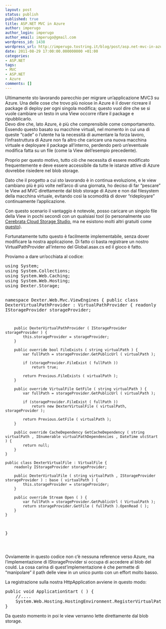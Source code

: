 ```yaml
---
layout: post
status: publish
published: true
title: ASP.NET MVC in Azure
author: imperugo
author_login: imperugo
author_email: imperugo@gmail.com
wordpress_id: 1438
wordpress_url: http://imperugo.tostring.it/blog/post/asp.net-mvc-in-azure/
date: 2011-08-29 17:00:00.000000000 +01:00
categories:
- ASP.NET
tags:
- MVC
- ASP.NET
- Azure
comments: []
---
```

<p>Ultimamente sto lavorando parecchio per migrare un’applicazione MVC3 su Azure. Una delle cose che trovo più noiose in Azure è il dover ricreare il package di deploy per ogni singola modifica; questo vuol dire che se si vuole cambiare un testo in una View occorre rifare il package e ripubblicarlo.   <br />Devo dire che, lato Azure, è più che comprensibile come comportamento. Essendo questo basato su macchine virtuali, nel momento in cui una di queste “cade” o l’utente ha la necessità di aumentare la forza lavoro, l’infrastruttura di Azure non fa altro che caricare una nuova macchina virtuale e deployare il package all’interno, perdendo però un’eventuale modifica fatta su un file (come la View dell’esempio precedente).</p>  <p>Proprio per questo motivo, tutto ciò che necessita di essere modificato frequentemente e deve essere accessibile da tutte le istanze attive di Azure dovrebbe risiedere nel blob storage.</p>  <p>Dato che il progetto a cui sto lavorando è in continua evoluzione, e le view cambiano più è più volte nell’arco di una giornata, ho deciso di far “pescare” le View ad MVC direttamente dal blob storage di Azure e non dal filesystem della macchina virtuale, evitando così la scomodità di dover “rideployare” continuamente l’applicazione.</p>  <p>Con questo scenario il vantaggio è notevole, posso caricare un singolo file della View in pochi secondi con un qualsiasi tool (io personalmente uso <a href="http://www.cerebrata.com/Products/CloudStorageStudio/Default.aspx">Cerebrata Cloud Storage Studio</a>, ma ne esistono molti altri gratuiti come <a href="http://azurestorageexplorer.codeplex.com/">questo</a>).</p>  <p>Fortunatamente tutto questo è facilmente implementabile, senza dover modificare la nostra applicazione. Di fatto ci basta registrare un nostro VirtualPathProvider all’interno del Global.asax.cs ed il gioco è fatto.</p>  <p>Proviamo a dare un’occhiata al codice:   <pre class="brush: csharp;">using System;
using System.Collections;
using System.Web.Caching;
using System.Web.Hosting;
using Dexter.Storage;

namespace Dexter.Web.Mvc.ViewEngines {
    public class DexterVirtualPathProvider : VirtualPathProvider {
        readonly IStorageProvider storageProvider;

        public DexterVirtualPathProvider ( IStorageProvider storageProvider ) {
            this.storageProvider = storageProvider;
        }

        public override bool FileExists ( string virtualPath ) {
            var fullPath = storageProvider.GetPublicUrl ( virtualPath );

            if (storageProvider.FileExist ( fullPath ))
                return true;

            return Previous.FileExists ( virtualPath ); 
        }

        public override VirtualFile GetFile ( string virtualPath ) {
            var fullPath = storageProvider.GetPublicUrl ( virtualPath );

            if (storageProvider.FileExist ( fullPath ))
                return new DexterVirtualFile ( virtualPath, storageProvider );

            return Previous.GetFile ( virtualPath ); 
        }

        public override CacheDependency GetCacheDependency ( string virtualPath , IEnumerable virtualPathDependencies , DateTime utcStart ) {
            return null;
        }
    }

    public class DexterVirtualFile : VirtualFile {
        readonly IStorageProvider storageProvider;

        public DexterVirtualFile ( string virtualPath , IStorageProvider storageProvider ) : base ( virtualPath ) {
            this.storageProvider = storageProvider;
        }

        public override Stream Open ( ) {
            var fullPath = storageProvider.GetPublicUrl ( VirtualPath );
            return storageProvider.GetFile ( fullPath ).OpenRead ( );
        }
    }

}</pre>
</p>

<p>&#160;</p>

<p>Ovviamente in questo codice non c’è nessuna reference verso Azure, ma l’implementazione di IStorageProvider si occupa di accedere al blob del could. La cosa carina di quest’implementazione è che permette di “manipolare” il path delle view in un unico punto con un effort molto basso.</p>

<p>La registrazione sulla nostra HttpApplication avviene in questo modo:</p>

<pre class="brush: csharp;">public void ApplicationStart ( ) {
    //....
    System.Web.Hosting.HostingEnvironment.RegisterVirtualPathProvider ( new DexterVirtualPathProvider(azureStorageProvider) );
}</pre>

<p>Da questo momento in poi le view verranno lette direttamente dal blob storage. </p>
